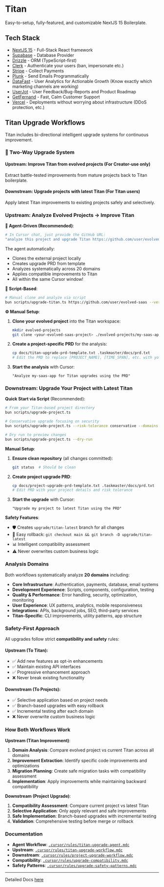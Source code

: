 # Titan

Easy-to-setup, fully-featured, and customizable NextJS 15 Boilerplate.

## Tech Stack

- [NextJS 15](https://nextjs.org/) - Full-Stack React framework
- [Supabase](https://supabase.com/) - Database Provider
- [Drizzle](https://drizzle.dev/) - ORM (TypeScript-first)
- [Clerk](https://clerk.com/) - Authenticate your users (ban, impersonate etc.)
- [Stripe](https://stripe.com/) - Collect Payments
- [Plunk](https://useplunk.com/) - Send Emails Programmatically
- [DataFast](https://datafa.st/) - User Analytics for Actionable Growth (Know exactly which marketing channels are working)
- [UserJot](https://userjot.com/) - User Feedback/Bug-Reports and Product Roadmap
- [GetFernand](https://getfernand.com/) - Fast, Calm Customer Support
- [Vercel](https://vercel.com/) - Deployments without worrying about infrastructure (DDoS protection, etc.)

## Titan Upgrade Workflows

Titan includes bi-directional intelligent upgrade systems for continuous improvement.

### 🔄 Two-Way Upgrade System

#### **Upstream**: Improve Titan from evolved projects (For Creator-use only)
Extract battle-tested improvements from mature projects back to Titan boilerplate.

#### **Downstream**: Upgrade projects with latest Titan (For Titan users)
Apply latest Titan improvements to existing projects safely and selectively.

### Upstream: Analyze Evolved Projects → Improve Titan

**🤖 Agent-Driven (Recommended)**:
```bash
# In Cursor chat, just provide the GitHub URL:
"analyze this project and upgrade Titan https://github.com/user/evolved-saas"
```
The agent automatically:
- Clones the external project locally
- Creates upgrade PRD from template  
- Analyzes systematically across 20 domains
- Applies compatible improvements to Titan
- All within the same Cursor window!

**📜 Script-Based**:
```bash
# Manual clone and analyze via script
bun scripts/upgrade-titan.ts https://github.com/user/evolved-saas --verbose
```

**⚙️ Manual Setup**:
1. **Clone your evolved project** into the Titan workspace:
   ```bash
   mkdir evolved-projects
   git clone <your-evolved-saas-project> ./evolved-projects/my-saas-app
   ```

2. **Create a project-specific PRD** for the analysis:
   ```bash
   cp docs/titan-upgrade-prd-template.txt .taskmaster/docs/prd.txt
   # Edit the PRD to replace [PROJECT_NAME], [TIME_SPAN], etc. with your project details
   ```

3. **Start the analysis** with Cursor:
   ```
   "Analyze my-saas-app for Titan upgrades using the PRD"
   ```

### Downstream: Upgrade Your Project with Latest Titan

**Quick Start via Script** (Recommended):
```bash
# From your Titan-based project directory
bun scripts/upgrade-project.ts

# Conservative upgrade focusing on security
bun scripts/upgrade-project.ts --risk-tolerance conservative --domains security,performance

# Dry run to preview changes
bun scripts/upgrade-project.ts --dry-run
```

**Manual Setup**:
1. **Ensure clean repository** (all changes committed):
   ```bash
   git status  # Should be clean
   ```

2. **Create project upgrade PRD**:
   ```bash
   cp docs/project-upgrade-prd-template.txt .taskmaster/docs/prd.txt
   # Edit PRD with your project details and risk tolerance
   ```

3. **Start the upgrade** with Cursor:
   ```
   "Upgrade my project to latest Titan using the PRD"
   ```

**Safety Features**:
- 🛡️ Creates `upgrade/titan-latest` branch for all changes
- 🔄 Easy rollback: `git checkout main && git branch -D upgrade/titan-latest`
- 📊 Intelligent compatibility assessment
- ⚠️ Never overwrites custom business logic

### Analysis Domains

Both workflows systematically analyze **20 domains** including:
- **Core Infrastructure**: Authentication, payments, database, email systems
- **Development Experience**: Scripts, components, configuration, testing
- **Quality & Performance**: Error handling, security, optimization, monitoring  
- **User Experience**: UX patterns, analytics, mobile responsiveness
- **Integrations**: APIs, background jobs, SEO, third-party services
- **Titan-Specific**: CLI improvements, utility patterns, app structure

### Safety-First Approach

All upgrades follow strict **compatibility and safety** rules:

#### **Upstream (To Titan)**:
- ✅ Add new features as opt-in enhancements
- ✅ Maintain existing API interfaces  
- ✅ Progressive enhancement approach
- ❌ Never break existing functionality

#### **Downstream (To Projects)**:
- ✅ Selective application based on project needs
- ✅ Branch-based upgrades with easy rollback
- ✅ Incremental testing after each domain
- ❌ Never overwrite custom business logic

### How Both Workflows Work

**Upstream (Titan Improvement)**:
1. **Domain Analysis**: Compare evolved project vs current Titan across all domains
2. **Improvement Extraction**: Identify specific code improvements and optimizations  
3. **Migration Planning**: Create safe migration tasks with compatibility assessment
4. **Implementation**: Apply improvements while maintaining backward compatibility

**Downstream (Project Upgrade)**:
1. **Compatibility Assessment**: Compare current project vs latest Titan
2. **Selective Application**: Only apply relevant and safe improvements
3. **Safe Implementation**: Branch-based upgrades with incremental testing
4. **Validation**: Comprehensive testing before merge or rollback

### Documentation

- **Agent Workflow**: [`.cursor/rules/titan-upgrade-agent.mdc`](.cursor/rules/titan-upgrade-agent.mdc)
- **Upstream**: [`.cursor/rules/titan-upgrade-workflow.mdc`](.cursor/rules/titan-upgrade-workflow.mdc)
- **Downstream**: [`.cursor/rules/project-upgrade-workflow.mdc`](.cursor/rules/project-upgrade-workflow.mdc)
- **Compatibility**: [`.cursor/rules/upgrade-compatibility.mdc`](.cursor/rules/upgrade-compatibility.mdc)
- **Safety Patterns**: [`.cursor/rules/upgrade-safety-patterns.mdc`](.cursor/rules/upgrade-safety-patterns.mdc)

---

Detailed Docs [here](https://blueprint.codeandcreed.tech/product-development/titan)
